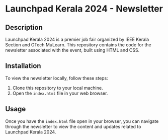 # Launchpad Kerala 2024 - Newsletter

## Description

Launchpad Kerala 2024 is a premier job fair organized by IEEE Kerala Section and GTech MuLearn. This repository contains the code for the newsletter associated with the event, built using HTML and CSS.

## Installation

To view the newsletter locally, follow these steps:

1. Clone this repository to your local machine.
2. Open the `index.html` file in your web browser.

## Usage

Once you have the `index.html` file open in your browser, you can navigate through the newsletter to view the content and updates related to Launchpad Kerala 2024.
